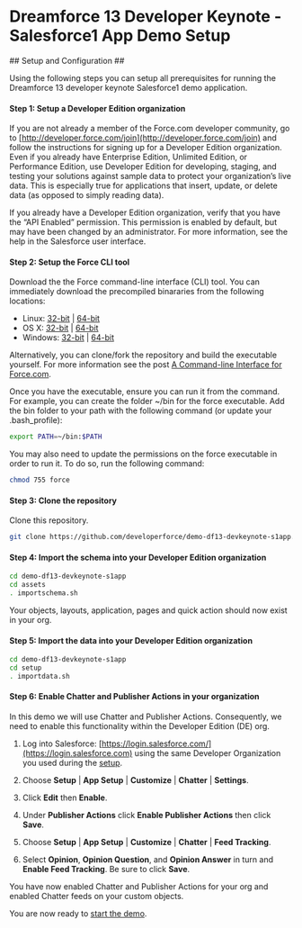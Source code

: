 # Dreamforce 13 Developer Keynote - Salesforce1 App Demo Setup #

<a name="setup-and-configuration" />
## Setup and Configuration ##

Using the following steps you can setup all prerequisites for running the Dreamforce 13 developer keynote Salesforce1 demo application.

#### Step 1: Setup a Developer Edition organization ####

If you are not already a member of the Force.com developer community, go to [http://developer.force.com/join](http://developer.force.com/join) and follow the instructions for signing up for a Developer Edition organization. Even if you already have Enterprise Edition, Unlimited Edition, or Performance Edition, use Developer Edition for developing, staging, and testing your solutions against sample data to protect your organization’s live data. This is especially true for applications that insert, update, or delete data (as opposed to simply reading data).

If you already have a Developer Edition organization, verify that you have the “API Enabled” permission. This permission is enabled by default, but may have been changed by an administrator. For more information, see the help in the Salesforce user interface.

#### Step 2: Setup the Force CLI tool ####

Download the the Force command-line interface (CLI) tool. You can immediately download the precompiled binararies from the following locations:

* Linux: [32-bit](https://godist.herokuapp.com/projects/heroku/force/releases/current/linux-386/force) | [64-bit](https://godist.herokuapp.com/projects/heroku/force/releases/current/linux-amd64/force)
* OS X: [32-bit](https://godist.herokuapp.com/projects/heroku/force/releases/current/darwin-386/force) | [64-bit](https://godist.herokuapp.com/projects/heroku/force/releases/current/darwin-amd64/force)
* Windows: [32-bit](https://godist.herokuapp.com/projects/heroku/force/releases/current/windows-386/force.exe) | [64-bit](https://godist.herokuapp.com/projects/heroku/force/releases/current/windows-amd64/force.exe)

Alternatively, you can clone/fork the repository and build the executable yourself. For more information see the post [A Command-line Interface for Force.com](http://www.wadewegner.com/2013/11/a-command-line-interface-for-forcecom/).

Once you have the executable, ensure you can run it from the command. For example, you can create the folder ~/bin for the force executable. Add the bin folder to your path with the following command (or update your .bash_profile):

````bash
export PATH=~/bin:$PATH
````

You may also need to update the permissions on the force executable in order to run it. To do so, run the following command:

````bash
chmod 755 force
````

#### Step 3: Clone the repository ####

Clone this repository.

````bash
git clone https://github.com/developerforce/demo-df13-devkeynote-s1app.git
````

#### Step 4: Import the schema into your Developer Edition organization ####

````bash
cd demo-df13-devkeynote-s1app
cd assets
. importschema.sh
````

Your objects, layouts, application, pages and quick action should now exist in your org.

#### Step 5: Import the data into your Developer Edition organization ####

````bash
cd demo-df13-devkeynote-s1app
cd setup
. importdata.sh
````

#### Step 6: Enable Chatter and Publisher Actions in your organization ####

In this demo we will use Chatter and Publisher Actions. Consequently, we need to enable this functionality within the Developer Edition (DE) org.

1. Log into Salesforce: [https://login.salesforce.com/](https://login.salesforce.com) using the same Developer Organization you used during the [setup]().

2. Choose **Setup** | **App Setup** | **Customize** | **Chatter** | **Settings**.

3. Click **Edit** then **Enable**.

4. Under **Publisher Actions** click **Enable Publisher Actions** then click **Save**.

5. Choose **Setup** | **App Setup** | **Customize** | **Chatter** | **Feed Tracking**.

6. Select **Opinion**, **Opinion Question**, and **Opinion Answer** in turn and **Enable Feed Tracking**. Be sure to click **Save**.

You have now enabled Chatter and Publisher Actions for your org and enabled Chatter feeds on your custom objects.

You are now ready to [start the demo](https://github.com/developerforce/demo-df13-devkeynote-s1app/blob/master/DEMO.md).

